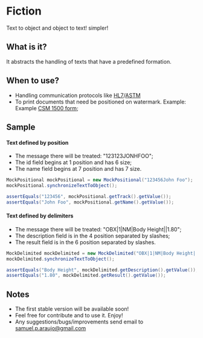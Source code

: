 Fiction
=======

Text to object and object to text! simpler!

## What is it?
It abstracts the handling of texts that have a predefined formation.

## When to use?
* Handling communication protocols like [HL7](https://www.hl7.org/)/[ASTM](http://www.astm.org/)
* To print documents that need be positioned on watermark. Example:  Example [CSM 1500 form](http://www.cms.gov/Medicare/CMS-Forms/CMS-Forms/downloads/CMS1500805.pdf);

## Sample

#### Text defined by position
* The message there will be treated: "123123JONHFOO";
* The id field begins at 1 position and has 6 size;
* The name field begins at 7 position and has 7 size.

```java
MockPositional mockPositional = new MockPositional("123456John Foo");
mockPositional.synchronizeTextToObject();

assertEquals("123456", mockPositional.getTrack().getValue());
assertEquals("John Foo", mockPositional.getName().getValue());
```

#### Text defined by delimiters
* The message there will be treated: "OBX|1|NM|Body Height||1.80";
* The description field is in the 4 position separated by slashes;
* The result field is in the 6 position separated by slashes.

```java
MockDelimited mockDelimited = new MockDelimited("OBX|1|NM|Body Height||1.80");
mockDelimited.synchronizeTextToObject();

assertEquals("Body Height", mockDelimited.getDescription().getValue());
assertEquals("1.80", mockDelimited.getResult().getValue());
```

## Notes

* The first stable version will be available soon!
* Feel free for contribute and to use it. Enjoy!
* Any suggestions/bugs/improvements send email to samuel.p.araujo@gmail.com 
